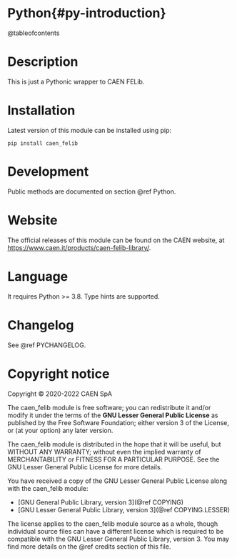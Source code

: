 # Python{#py-introduction}
@tableofcontents

# Description
This is just a Pythonic wrapper to CAEN FELib.

# Installation
Latest version of this module can be installed using pip:

    pip install caen_felib

# Development
Public methods are documented on section @ref Python.

# Website
The official releases of this module can be found on the CAEN website,
at https://www.caen.it/products/caen-felib-library/.

# Language
It requires Python >= 3.8. Type hints are supported.

# Changelog
See @ref PYCHANGELOG.

# Copyright notice
Copyright &copy; 2020-2022 CAEN SpA

The caen_felib module is free software; you can redistribute it and/or
modify it under the terms of the **GNU Lesser General Public
License** as published by the Free Software Foundation; either
version 3 of the License, or (at your option) any later version.

The caen_felib module is distributed in the hope that it will be useful,
but WITHOUT ANY WARRANTY; without even the implied warranty of
MERCHANTABILITY or FITNESS FOR A PARTICULAR PURPOSE. See the GNU
Lesser General Public License for more details.

You have received a copy of the GNU Lesser General Public License along
with the caen_felib module:
- [GNU General Public Library, version 3](@ref COPYING)
- [GNU Lesser General Public Library, version 3](@ref COPYING.LESSER)

The license applies to the caen_felib module source as a whole, though
individual source files can have a different license which is required to be
compatible with the GNU Lesser General Public Library, version 3. You may find
more details on the @ref credits section of this file.
